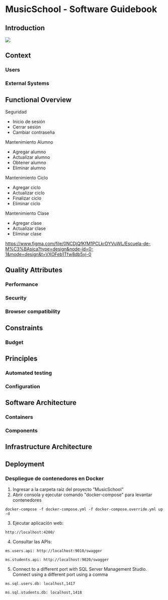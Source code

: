 # MusicSchool - Software Guidebook

## Introduction

![](https://drive.google.com/uc?id=1WkzdFAeVOG7KocJSl7oOvSkv6YS9TxXa)

## Context

### Users

### External Systems

## Functional Overview

Seguridad

- Inicio de sesión
- Cerrar sesión
- Cambiar contraseña

Mantenimiento Alumno

- Agregar alumno
- Actualizar alumno
- Obtener alumno
- Eliminar alumno

Mantenimiento Ciclo

- Agregar ciclo
- Actualizar ciclo
- Finalizar ciclo
- Eliminar ciclo

Mantenimiento Clase

- Agregar clase
- Actualizar clase
- Eliminar clase

https://www.figma.com/file/0NCDjQfKfM1PCLkrDYVuWL/Escuela-de-M%C3%BAsica?type=design&node-id=0-1&mode=design&t=VXOFeb1Tfw8db5vj-0

## Quality Attributes

### Performance

### Security

### Browser compatibility

## Constraints

### Budget

## Principles

### Automated testing

### Configuration

## Software Architecture

### Containers

### Components

## Infrastructure Architecture

## Deployment

### Despliegue de contenedores en Docker

1. Ingresar a la carpeta raíz del proyecto "MusicSchool"
2. Abrir consola y ejecutar comando "docker-compose" para levantar contenedores

```
docker-compose -f docker-compose.yml -f docker-compose.override.yml up -d
```

3. Ejecutar aplicación web:

```
http://localhost:4200/
```

4. Consultar las APIs:

```
ms.users.api: http://localhost:9010/swagger
```

```
ms.students.api: http://localhost:9020/swagger
```

5. Connect to a different port with SQL Server Management Studio. Connect using a different port using a comma
```	
ms.sql.users.db: localhost,1417
```

```
ms.sql.students.db: localhost,1418
```

